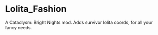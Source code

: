 # Lolita_Fashion
 A Cataclysm: Bright Nights mod.
 Adds survivor lolita coords, for all your fancy needs.
